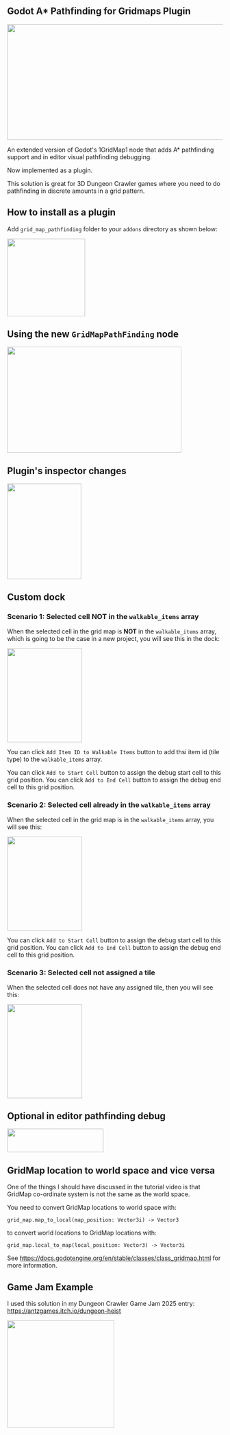 ## Godot A* Pathfinding for Gridmaps Plugin

<img src="https://github.com/user-attachments/assets/698771ce-eaa8-47ee-b058-78808bdd1a59" width="580" height="270">

An extended version of Godot's 1GridMap1 node that adds A* pathfinding support and in editor visual pathfinding debugging.

Now implemented as a plugin.

This solution is great for 3D Dungeon Crawler games where you need to do pathfinding in discrete amounts in a grid pattern.

## How to install as a plugin

Add `grid_map_pathfinding` folder to your `addons` directory as shown below:

<img src="https://github.com/user-attachments/assets/1a947054-8eea-46b6-9985-6f3170a0c0a3" width="182" height="181">

## Using the new `GridMapPathFinding` node

<img src="https://github.com/user-attachments/assets/49a4f814-c12c-4a75-8be5-d0e9168470f0" width="407" height="247">

## Plugin's inspector changes

<img src="https://github.com/user-attachments/assets/f0e5eac8-e7bf-44b5-9280-df13faa6b7b5" width="172.5" height="222.5">

## Custom dock

### Scenario 1: Selected cell **NOT** in the `walkable_items` array
When the selected cell in the grid map is **NOT** in the `walkable_items` array, which is going to be the case in a new project, you will see this in the dock:

<img src="https://github.com/user-attachments/assets/9fe8d90c-8c7c-4bbf-9b83-57fcb42e4793" width="175" height="218.5">

You can click `Add Item ID to Walkable Items` button to add thsi item id (tile type) to the `walkable_items` array.

You can click `Add to Start Cell` button to assign the debug start cell to this grid position.
You can click `Add to End Cell` button to assign the debug end cell to this grid position.

### Scenario 2: Selected cell already in the `walkable_items` array

When the selected cell in the grid map is in the `walkable_items` array, you will see this:

<img src="https://github.com/user-attachments/assets/9bf1be71-7188-40f1-afae-2ff6da5dea19" width="175" height="218.5">

You can click `Add to Start Cell` button to assign the debug start cell to this grid position.
You can click `Add to End Cell` button to assign the debug end cell to this grid position.

### Scenario 3: Selected cell not assigned a tile

When the selected cell does not have any assigned tile, then you will see this:

<img src="https://github.com/user-attachments/assets/ad212ab6-8c02-45be-b08c-890fd9a33ad1" width="175" height="218.5">

## Optional in editor pathfinding debug

<img src="https://github.com/user-attachments/assets/178e1b13-6d5f-4aae-89d3-c5fc1e794f22" width="225" height="55">

## GridMap location to world space and vice versa

One of the things I should have discussed in the tutorial video is that GridMap co-ordinate system is not the same as the world space.

You need to convert GridMap locations to world space with:

`grid_map.map_to_local(map_position: Vector3i) -> Vector3`

to convert world locations to GridMap locations with:

`grid_map.local_to_map(local_position: Vector3) -> Vector3i`

See https://docs.godotengine.org/en/stable/classes/class_gridmap.html for more information.

## Game Jam Example

 I used this solution in my Dungeon Crawler Game Jam 2025 entry: https://antzgames.itch.io/dungeon-heist

<img src="https://github.com/user-attachments/assets/36c83fca-f273-4075-83b7-1864502daaf2" idth="315" height="250">


